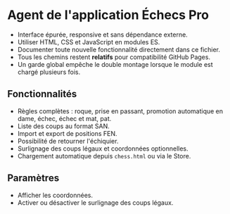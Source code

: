 # Agent de l'application Échecs Pro

- Interface épurée, responsive et sans dépendance externe.
- Utiliser HTML, CSS et JavaScript en modules ES.
- Documenter toute nouvelle fonctionnalité directement dans ce fichier.
- Tous les chemins restent **relatifs** pour compatibilité GitHub Pages.
- Un garde global empêche le double montage lorsque le module est chargé plusieurs fois.

## Fonctionnalités

- Règles complètes : roque, prise en passant, promotion automatique en dame, échec, échec et mat, pat.
- Liste des coups au format SAN.
- Import et export de positions FEN.
- Possibilité de retourner l'échiquier.
- Surlignage des coups légaux et coordonnées optionnelles.
- Chargement automatique depuis `chess.html` ou via le Store.

## Paramètres

- Afficher les coordonnées.
- Activer ou désactiver le surlignage des coups légaux.

